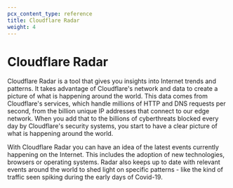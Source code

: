 ```yaml
---
pcx_content_type: reference
title: Cloudflare Radar
weight: 4
---
```


# Cloudflare Radar

Cloudflare Radar is a tool that gives you insights into Internet trends and patterns. It takes advantage of Cloudflare's network and data to create a picture of what is happening around the world. This data comes from Cloudflare's services, which handle millions of HTTP and DNS requests per second, from the billion unique IP addresses that connect to our edge network. When you add that to the billions of cyberthreats blocked every day by Cloudflare's security systems, you start to have a clear picture of what is happening around the world.

With Cloudflare Radar you can have an idea of the latest events currently happening on the Internet. This includes the adoption of new technologies, browsers or operating systems. Radar also keeps up to date with relevant events around the world to shed light on specific patterns - like the kind of traffic seen spiking during the early days of Covid-19.

